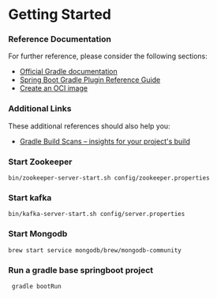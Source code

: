 # Getting Started

### Reference Documentation
For further reference, please consider the following sections:

* [Official Gradle documentation](https://docs.gradle.org)
* [Spring Boot Gradle Plugin Reference Guide](https://docs.spring.io/spring-boot/docs/3.1.0/gradle-plugin/reference/html/)
* [Create an OCI image](https://docs.spring.io/spring-boot/docs/3.1.0/gradle-plugin/reference/html/#build-image)

### Additional Links
These additional references should also help you:

* [Gradle Build Scans – insights for your project's build](https://scans.gradle.com#gradle)


### Start Zookeeper
    bin/zookeeper-server-start.sh config/zookeeper.properties
### Start kafka
    bin/kafka-server-start.sh config/server.properties
### Start Mongodb
    brew start service mongodb/brew/mongodb-community
### Run a gradle base springboot project
     gradle bootRun   